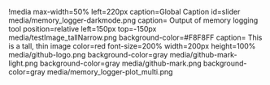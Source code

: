 !media max-width=50% left=220px caption=Global Caption id=slider
    media/memory_logger-darkmode.png caption= Output of memory logging tool position=relative left=150px top=-150px
    media/testImage_tallNarrow.png background-color=#F8F8FF caption= This is a tall, thin image color=red font-size=200% width=200px height=100%
    media/github-logo.png background-color=gray
    media/github-mark-light.png background-color=gray
    media/github-mark.png background-color=gray
    media/memory_logger-plot_multi.png
